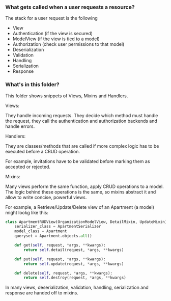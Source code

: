 ### What gets called when a user requests a resource?

The stack for a user request is the following

-   View
-   Authentication (if the view is secured)
-   ModelView (if the view is tied to a model)
-   Authorization (check user permissions to that model)
-   Deserialization
-   Validation
-   Handling
-   Serialization
-   Response

### What's in this folder?

This folder shows snippets of Views, Mixins and Handlers.

Views:

They handle incoming requests. They decide which method must handle the request, they call the authentication and authorization backends and handle errors.

Handlers:

They are classes/methods that are called if more complex
logic has to be executed before a CRUD operation.

For example, invitations have to be validated before marking
them as accepted or rejected.

Mixins:

Many views perform the same function, apply CRUD operations to a model. The logic behind these operations is the same, so mixins abstract it and allow to write concise, powerful views.

For example, a Retrieve/Update/Delete view of an Apartment (a model) might lookg like this:

```python
class ApartmentRUDView(OrganizationModelView, DetailMixin, UpdateMixin):
    serializer_class = ApartmentSerializer
    model_class = Apartment
    queryset = Apartment.objects.all()

    def get(self, request, *args, **kwargs):
        return self.detail(request, *args, **kwargs)

    def put(self, request, *args, **kwargs):
        return self.update(request, *args, **kwargs)

    def delete(self, request, *args, **kwargs):
        return self.destroy(request, *args, **kwargs)
```

In many views, deserialization, validation, handling, serialization and response are handed off to mixins.
